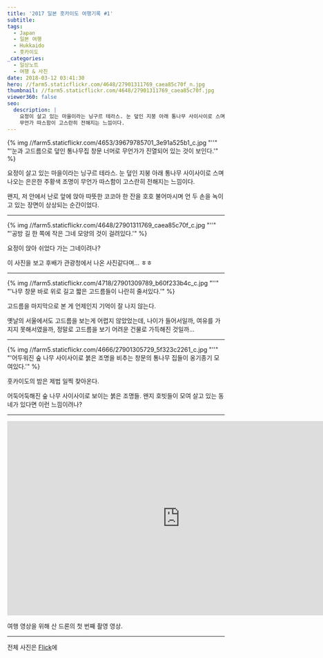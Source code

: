 ```yaml
---
title: '2017 일본 훗카이도 여행기록 ​#1'
subtitle:
tags:
  - Japan
  - 일본 여행
  - Hukkaido
  - 훗카이도
_categories:
  - 일상노트
  - 여행 & 사진
date: 2018-03-12 03:41:30
hero: //farm5.staticflickr.com/4648/27901311769_caea85c70f_n.jpg
thumbnail: //farm5.staticflickr.com/4648/27901311769_caea85c70f.jpg
viewer360: false
seo:
  description: |
    요정이 살고 있는 마을이라는 닝구르 테라스. 눈 덮인 지붕 아래 통나무 사이사이로 스며나오는 은은한 주황색 조명이
    무언가 따스함이 고스란히 전해지는 느낌이다.
---
```


<p>
  {% img //farm5.staticflickr.com/4653/39679785701_3e91a525b1_c.jpg "''" "'눈과 고드름으로 덮인 통나무집 창문 너머로 무언가가 진열되어 있는 것이 보인다.'" %}
</p>

요정이 살고 있는 마을이라는 닝구르 테라스. 눈 덮인 지붕 아래 통나무 사이사이로 스며나오는 은은한 주황색 조명이
무언가 따스함이 고스란히 전해지는 느낌이다.

왠지, 저 안에서 난로 앞에 앉아 따뜻한 코코아 한 잔을 호호 불어마시며 언 두 손을 녹이고 있는 장면이 상상되는 순간이었다.

***

<p>
  {% img //farm5.staticflickr.com/4648/27901311769_caea85c70f_c.jpg "''" "'공방 길 한 쪽에 작은 그네 모양의 것이 걸려있다.'" %}
</p>

요정이 앉아 쉬었다 가는 그네이려나?

이 사진을 보고 후배가 관광청에서 나온 사진같다며... ㅎㅎ

***

<p>
  {% img //farm5.staticflickr.com/4718/27901309789_b60f233b4c_c.jpg "''" "'나무 창문 바로 위로 길고 짧은 고드름들이 나란히 줄서있다.'" %}
</p>

고드름을 마지막으로 본 게 언제인지 기억이 잘 나지 않는다.

옛날의 서울에서도 고드름을 보는게 어렵지 않았었는데, 나이가 들어서일까, 여유를 가지지 못해서였을까, 정말로 고드름을 보기 어려운
건물로 가득해진 것일까...

***

<p>
  {% img //farm5.staticflickr.com/4666/27901305729_5f323c2261_c.jpg "''" "'어두워진 숲 나무 사이사이로 붉은 조명을 비추는 창문의 통나무 집들이 옹기종기 모여있다.'" %}
</p>

훗카이도의 밤은 제법 일찍 찾아온다.

어둑어둑해진 숲 나무 사이사이로 보이는 붉은 조명들. 왠지 호빗들이 모여 살고 있는 동네가 있다면 이런 느낌이려나?

***

<div aria-label="흰수염폭포의 밤">
  <iframe width="800" height="450" src="https://www.youtube.com/embed/-ec0dTCPZIk?rel=0&amp;showinfo=0&amp;autoplay=0" frameborder="0" allow="encrypted-media" allowfullscreen></iframe>
</div>

여행 영상을 위해 산 드론의 첫 번째 촬영 영상.

***

전체 사진은 [Flick](//www.flickr.com/photos/mulder21c/albums/72157689379902412)에